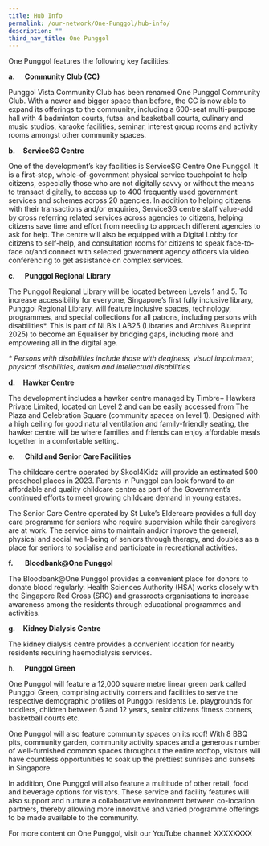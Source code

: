 ```yaml
---
title: Hub Info
permalink: /our-network/One-Punggol/hub-info/
description: ""
third_nav_title: One Punggol
---
```

One Punggol features the following key facilities:

**a.**     **Community Club (CC)**

Punggol Vista Community Club has been renamed One Punggol Community Club. With a newer and bigger space than before, the CC is now able to expand its offerings to the community, including a 600-seat multi-purpose hall with 4 badminton courts, futsal and basketball courts, culinary and music studios, karaoke facilities, seminar, interest group rooms and activity rooms amongst other community spaces.

**b.**    **ServiceSG Centre**

One of the development’s key facilities is ServiceSG Centre One Punggol. It is a first-stop, whole-of-government physical service touchpoint to help citizens, especially those who are not digitally savvy or without the means to transact digitally, to access up to 400 frequently used government services and schemes across 20 agencies. In addition to helping citizens with their transactions and/or enquiries, ServiceSG centre staff value-add by cross referring related services across agencies to citizens, helping citizens save time and effort from needing to approach different agencies to ask for help. The centre will also be equipped with a Digital Lobby for citizens to self-help, and consultation rooms for citizens to speak face-to-face or/and connect with selected government agency officers via video conferencing to get assistance on complex services.

**c.**     **Punggol Regional Library**

The Punggol Regional Library will be located between Levels 1 and 5. To increase accessibility for everyone, Singapore’s first fully inclusive library, Punggol Regional Library, will feature inclusive spaces, technology, programmes, and special collections for all patrons, including persons with disabilities\*. This is part of NLB’s LAB25 (Libraries and Archives Blueprint 2025) to become an Equaliser by bridging gaps, including more and empowering all in the digital age.

_\* Persons with disabilities include those with deafness, visual impairment, physical disabilities, autism and intellectual disabilities_

**d.**    **Hawker Centre**

The development includes a hawker centre managed by Timbre+ Hawkers Private Limited, located on Level 2 and can be easily accessed from The Plaza and Celebration Square (community spaces on level 1). Designed with a high ceiling for good natural ventilation and family-friendly seating, the hawker centre will be where families and friends can enjoy affordable meals together in a comfortable setting.

**e.**     **Child and Senior Care Facilities**

The childcare centre operated by Skool4Kidz will provide an estimated 500 preschool places in 2023. Parents in Punggol can look forward to an affordable and quality childcare centre as part of the Government’s continued efforts to meet growing childcare demand in young estates.

The Senior Care Centre operated by St Luke’s Eldercare provides a full day care programme for seniors who require supervision while their caregivers are at work. The service aims to maintain and/or improve the general, physical and social well-being of seniors through therapy, and doubles as a place for seniors to socialise and participate in recreational activities.

**f.**      **Bloodbank@One Punggol**

The Bloodbank@One Punggol provides a convenient place for donors to donate blood regularly. Health Sciences Authority (HSA) works closely with the Singapore Red Cross (SRC) and grassroots organisations to increase awareness among the residents through educational programmes and activities.

**g.**    **Kidney Dialysis Centre**

The kidney dialysis centre provides a convenient location for nearby residents requiring haemodialysis services.

h.     **Punggol Green**

One Punggol will feature a 12,000 square metre linear green park called Punggol Green, comprising activity corners and facilities to serve the respective demographic profiles of Punggol residents i.e. playgrounds for toddlers, children between 6 and 12 years, senior citizens fitness corners, basketball courts etc.

One Punggol will also feature community spaces on its roof! With 8 BBQ pits, community garden, community activity spaces and a generous number of well-furnished common spaces throughout the entire rooftop, visitors will have countless opportunities to soak up the prettiest sunrises and sunsets in Singapore.

In addition, One Punggol will also feature a multitude of other retail, food and beverage options for visitors. These service and facility features will also support and nurture a collaborative environment between co-location partners, thereby allowing more innovative and varied programme offerings to be made available to the community.

For more content on One Punggol, visit our YouTube channel: XXXXXXXX